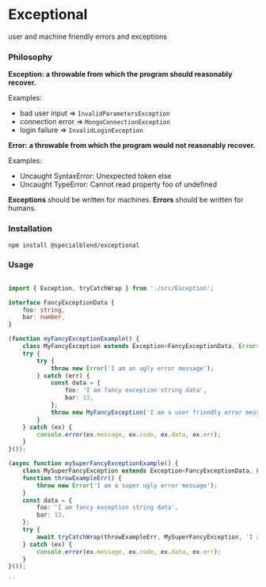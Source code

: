 # Exceptional

user and machine friendly errors and exceptions

### Philosophy

**Exception: a throwable from which the program should reasonably recover.**

Examples: 
- bad user input => `InvalidParametersException`
- connection error => `MongoConnectionException`
- login failure => `InvalidLoginException`

**Error: a throwable from which the program would not reasonably recover.**

Examples: 
- Uncaught SyntaxError: Unexpected token else
- Uncaught TypeError: Cannot read property foo of undefined

**Exceptions** should be written for machines. **Errors** should be written for humans.

### Installation

`npm install @specialblend/exceptional`

### Usage

```typescript

import { Exception, tryCatchWrap } from './src/Exception';

interface FancyExceptionData {
    foo: string,
    bar: number,
}

(function myFancyExceptionExample() {
    class MyFancyException extends Exception<FancyExceptionData, Error> {}
    try {
        try {
            throw new Error('I am an ugly error message');
        } catch (err) {
            const data = {
                foo: 'I am fancy exception string data',
                bar: 13,
            };
            throw new MyFancyException('I am a user friendly error message', data, err);
        }
    } catch (ex) {
        console.error(ex.message, ex.code, ex.data, ex.err);
    }
}());

(async function mySuperFancyExceptionExample() {
    class MySuperFancyException extends Exception<FancyExceptionData, Error> {}
    function throwExampleErr() {
        throw new Error('I am a super ugly error message');
    }
    const data = {
        foo: 'I am fancy exception string data',
        bar: 13,
    };
    try {
        await tryCatchWrap(throwExampleErr, MySuperFancyException, 'I am a super friendly error message', data);
    } catch (ex) {
        console.error(ex.message, ex.code, ex.data, ex.err);
    }
}());

``
